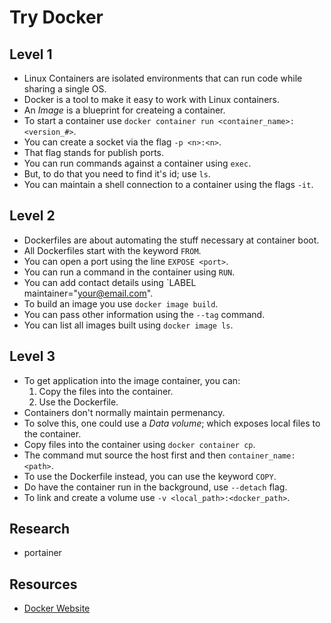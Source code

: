 # Try Docker
##

## Level 1
- Linux Containers are isolated environments that can run code while sharing a single OS.
- Docker is a tool to make it easy to work with Linux containers.
- An *Image* is a blueprint for createing a container.
- To start a container use `docker container run <container_name>:<version_#>`.
- You can create a socket via the flag `-p <n>:<n>`.
- That flag stands for publish ports.
- You can run commands against a container using `exec`.
- But, to do that you need to find it's id; use `ls`.
- You can maintain a shell connection to a container using the flags `-it`.

## Level 2
- Dockerfiles are about automating the stuff necessary at container boot.
- All Dockerfiles start with the keyword `FROM`.
- You can open a port using the line `EXPOSE <port>`.
- You can run a command in the container using `RUN`.
- You can add contact details using `LABEL maintainer="your@email.com".
- To build an image you use `docker image build`.
- You can pass other information using the `--tag` command.
- You can list all images built using `docker image ls`.

## Level 3
- To get application into the image container, you can:
	1. Copy the files into the container.
	2. Use the Dockerfile.
- Containers don't normally maintain permenancy.
- To solve this, one could use a *Data volume*; which exposes local files to the container.
- Copy files into the container using `docker container cp`.
- The command mut source the host first and then `container_name:<path>`.
- To use the Dockerfile instead, you can use the keyword `COPY`.
- Do have the container run in the background, use `--detach` flag.
- To link and create a volume use `-v <local_path>:<docker_path>`.

## Research
- portainer

## Resources
- [Docker Website](docker.com)